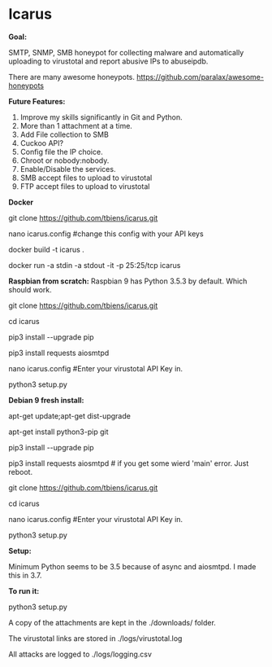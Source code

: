 # Icarus
**Goal:**

SMTP, SNMP, SMB honeypot for collecting malware and automatically uploading to virustotal and report abusive IPs to abuseipdb. 

There are many awesome honeypots. https://github.com/paralax/awesome-honeypots

**Future Features:**

1. Improve my skills significantly in Git and Python.
2. More than 1 attachment at a time.
3. Add File collection to SMB
4. Cuckoo API?
5. Config file the IP choice.
6. Chroot or nobody:nobody. 
7. Enable/Disable the services.
8. SMB accept files to upload to virustotal
9. FTP accept files to upload to virustotal

**Docker**

git clone https://github.com/tbiens/icarus.git

nano icarus.config #change this config with your API keys

docker build -t icarus .

docker run -a stdin -a stdout -it -p 25:25/tcp icarus  
 

**Raspbian from scratch:**
Raspbian 9 has Python 3.5.3 by default. Which should work.

git clone https://github.com/tbiens/icarus.git

cd icarus

pip3 install --upgrade pip

pip3 install requests aiosmtpd

nano icarus.config  #Enter your virustotal API Key in.

python3 setup.py

**Debian 9 fresh install:**

apt-get update;apt-get dist-upgrade

apt-get install python3-pip git

pip3 install --upgrade pip

pip3 install requests aiosmtpd # if you get some wierd 'main' error. Just reboot.

git clone https://github.com/tbiens/icarus.git

cd icarus

nano icarus.config  #Enter your virustotal API Key in.

python3 setup.py


**Setup:**

Minimum Python seems to be 3.5 because of async and aiosmtpd. I made this in 3.7. 

**To run it:**

python3 setup.py

A copy of the attachments are kept in the ./downloads/ folder.

The virustotal links are stored in ./logs/virustotal.log

All attacks are logged to ./logs/logging.csv